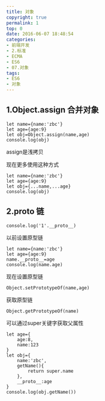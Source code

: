 ```yaml
---
title: 对象
copyright: true
permalink: 1
top: 0
date: 2016-06-07 18:48:54
categories:
- 前端开发
- 2.标准
- ECMA
- ES6
- 07.对象
tags:
- ES6
- 对象
---
```

## 1.Object.assign 合并对象
```
let name={name:'zbc'}
let age={age:9}
let obj=Object.assign(name,age)
console.log(obj)
```
assign是浅拷贝

现在更多使用这种方式
```
let name={name:'zbc'}
let age={age:9}
let obj={...name,...age}
console.log(obj)
```
## 2.__proto__ 链
```
console.log('1'.__proto__)
```
以前设置原型链
```
let name={name:'zbc'}
let age={age:9}
name.__proto__=age
console.log(name.age)
```
现在设置原型链
```
Object.setPrototypeOf(name,age)
```
获取原型链
```
Object.getPrototypeOf(name)
```
可以通过super关键字获取父属性
```
let age={
    age:8,
    name:123
}
let obj={
    name:'zbc',
    getName(){
        return super.name
    },
    __proto__:age
}
console.log(obj.getName())
```